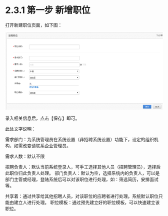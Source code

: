 
# 2.3.1 第一步 新增职位

打开新建职位页面，如下图：

![](image025.png)

录入相关信息后，点击【保存】即可。

此处文字说明：

需求部门：为系统管理员在系统设置（非招聘系统设置）功能下，设定的组织机构，如需改变请联系企业管理员。

需求人数：默认不限

招聘负责人：默认当前系统登录人，可手工选择其他人员（招聘管理员），选择后此职位归此负责人处理。
部门负责人：默认为空，选择系统内的负责人，可以是部门主管或经理，登陆系统后可以对该职位进行处理，如：筛选简历，安排面试等。

共享着：通过共享给其他招聘人员，对该职位的应聘者进行处理。系统默认职位只能由建立人进行处理。
职位模板：通过预先建立好的职位模板，可以快速建立该职位。
